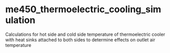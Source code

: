 # me450_thermoelectric_cooling_simulation
Calculations for hot side and cold side temperature of thermoelectric cooler with heat sinks attached to both sides to determine effects on outlet air temperature
